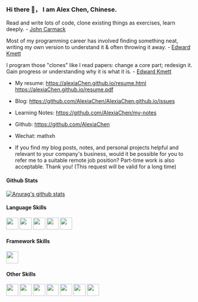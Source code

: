 ### Hi there 👋， I am Alex Chen, Chinese.
 
 Read and write lots of code, clone existing things as exercises, learn deeply.  - [John Carmack](https://twitter.com/ID_AA_Carmack/status/735315594262745088)
 
 Most of my programming career has involved finding something neat, writing my own version to understand it & often throwing it away. - [Edward Kmett](https://twitter.com/kmett/status/738675156583866370)
 
 I program those "clones" like I read papers: change a core part; redesign it. Gain progress or understanding why it is what it is. - [Edward Kmett](https://twitter.com/kmett/status/738675988972834817)

* My resume: https://alexiaChen.github.io/resume.html https://alexiaChen.github.io/resume.pdf
* Blog: https://github.com/AlexiaChen/AlexiaChen.github.io/issues
* Learning Notes: https://github.com/AlexiaChen/my-notes
* Github: https://github.com/AlexiaChen
* Wechat: mathxh

* If you find my blog posts, notes, and personal projects helpful and relevant to your company's business, would it be possible for you to refer me to a suitable remote job position? Part-time work is also acceptable. Thank you! (This request will be valid for a long time)

#### Github Stats

[![Anurag's github stats](https://github-readme-stats.vercel.app/api?username=AlexiaChen&theme=gruvbox)](https://github.com/anuraghazra/github-readme-stats) 

#### Language Skills

<code><img height="32" width="32" src="https://unpkg.com/simple-icons@v3/icons/python.svg" /></code>
<code><img height="32" width="32" src="https://unpkg.com/simple-icons@v3/icons/cplusplus.svg" /></code>
<code><img height="32" width="32" src="https://unpkg.com/simple-icons@v3/icons/go.svg" /></code>
<code><img height="32" width="32" src="https://unpkg.com/simple-icons@v3/icons/rust.svg" /></code>
<code><img height="32" width="32" src="https://unpkg.com/simple-icons@v3/icons/javascript.svg" /></code>

#### Framework Skills

<code><img height="32" width="32" src="https://unpkg.com/simple-icons@v3/icons/gin.svg" /></code>

#### Other Skills

<code><img height="32" width="32" src="https://unpkg.com/simple-icons@v3/icons/mysql.svg" /></code>
<code><img height="32" width="32" src="https://unpkg.com/simple-icons@v3/icons/sqlite.svg" /></code>
<code><img height="32" width="32" src="https://unpkg.com/simple-icons@v3/icons/redis.svg" /></code>
<code><img height="32" width="32" src="https://unpkg.com/simple-icons@v3/icons/docker.svg" /></code>
<code><img height="32" width="32" src="https://unpkg.com/simple-icons@v3/icons/linux.svg" /></code>
<code><img height="32" width="32" src="https://unpkg.com/simple-icons@v3/icons/git.svg" /></code>
<code><img height="32" width="32" src="https://unpkg.com/simple-icons@v3/icons/flask.svg" /></code>






